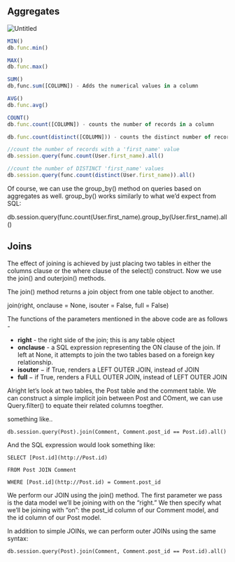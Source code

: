## Aggregates

![Untitled](https://s3-us-west-2.amazonaws.com/secure.notion-static.com/5dda5321-809b-4c62-afc8-d7a23ffab7c6/Untitled.png)

```jsx
MIN()
db.func.min()

MAX()
db.func.max()

SUM()
db,func.sum([COLUMN]) - Adds the numerical values in a column

AVG()
db.func.avg()

COUNT()
db.func.count([COLUMN]) - counts the number of records in a column

db.func.count(distinct([COLUMN])) - counts the distinct number of records in a column

//count the number of records with a 'first_name' value
db.session.query(func.count(User.first_name).all()

//count the number of DISTINCT 'first_name' values
db.session.query(func.count(distinct(User.first_name)).all()
```

Of course, we can use the group_by() method on queries based on aggregates as well. group_by() works similarly to what we’d expect from SQL:

db.session.query(func.count(User.first_name).group_by(User.first_name).all()

## Joins

The effect of joining is achieved by just placing two tables in either the columns clause or the where clause of the select() construct. Now we use the join() and outerjoin() methods. 

The join() method returns a join object from one table object to another. 

join(right, onclause = None, isouter = False, full = False)

The functions of the parameters mentioned in the above code are as follows - 

- **right** - the right side of the join; this is any table object
- **onclause** - a SQL expression representing the ON clause of the join. If left at None, it attempts to join the two tables based on a foreign key relationship.
- **isouter** − if True, renders a LEFT OUTER JOIN, instead of JOIN
- **full** − if True, renders a FULL OUTER JOIN, instead of LEFT OUTER JOIN

Alright let’s look at two tables, the Post table and the comment table. We can construct a simple implicit join between Post and COment, we can use Query.filter() to equate their related columns toegther. 

something like..

`db.session.query(Post).join(Comment, Comment.post_id == Post.id).all()`

And the SQL expression would look something like:

`SELECT [Post.id](http://Post.id)`

`FROM Post JOIN Comment`

`WHERE [Post.id](http://Post.id) = Comment.post_id`

We perform our JOIN using the join() method. The first parameter we pass is the data model we’ll be joining with on the “right.” We then specify what we’ll be joining with “on”: the post_id column of our Comment model, and the id column of our Post model.

In addition to simple JOINs, we can perform outer JOINs using the same syntax:

`db.session.query(Post).join(Comment, Comment.post_id == Post.id).all()`
